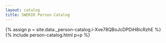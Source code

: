```yaml
---
layout: catalog
title: SWERIK Person Catalog
---
```

{% assign p = site.data._person-catalog.i-Xve78QBoJcDPDiH8icRzhE %}
{% include person-catalog.html p=p %}

